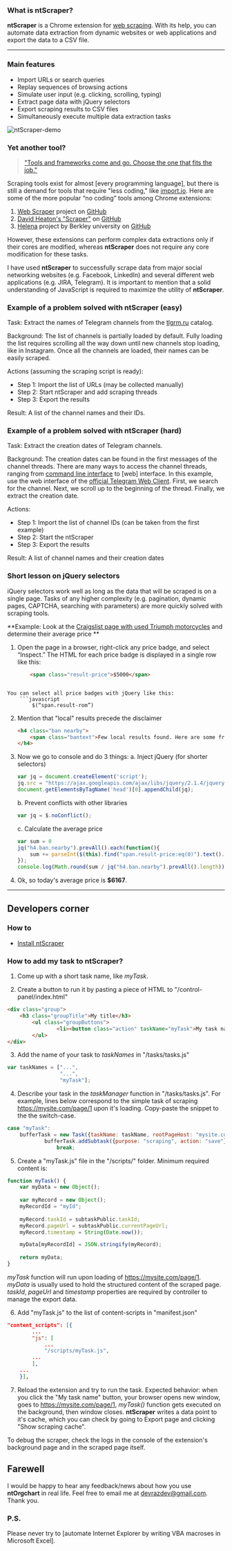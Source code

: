### What is ntScraper? ###

**ntScraper** is a Chrome extension for [web scraping]. With its help, you can automate data extraction from dynamic websites or web applications and export the data to a CSV file.

[web scraping]: <https://en.wikipedia.org/wiki/Web_scraping>

---

### Main features ###
- Import URLs or search queries
- Replay sequences of browsing actions
- Simulate user input (e.g. clicking, scrolling, typing)
- Extract page data with jQuery selectors 
- Export scraping results to CSV files
- Simultaneously execute multiple data extraction tasks

![ntScraper-demo](https://github.com/devrazdev/ntScraper/raw/master/misc/demo.gif)

### Yet another tool? ###
> ["Tools and frameworks come and go. Choose the one that fits the job."]

Scraping tools exist for almost [every programming language], but there is still a demand for tools that require "less coding," like [import.io](https://www.import.io/). Here are some of the more popular “no coding” tools among Chrome extensions:

1. [Web Scraper](https://www.webscraper.io/) project on [GitHub](https://github.com/martinsbalodis/web-scraper-chrome-extension/)
2. [David Heaton's "Scraper"](https://chrome.google.com/webstore/detail/scraper/mbigbapnjcgaffohmbkdlecaccepngjd) on [GitHub](https://github.com/mnmldave/scraper)
3. [Helena](http://helena-lang.org/) project by Berkley university on [GitHub](<https://github.com/schasins/helena>)

However, these extensions can perform complex data extractions only if their cores are modified, whereas **ntScraper** does not require any core modification for these tasks. 

I have used **ntScraper** to successfully scrape data from major social networking websites (e.g. Facebook, LinkedIn) and several different web applications (e.g. JIRA, Telegram). It is important to mention that a solid understanding of JavaScript is required to maximize the utility of **ntScraper**.

["Tools and frameworks come and go. Choose the one that fits the job."]: <https://circabc.europa.eu/sd/a/20d545f1-6c94-4077-9c5b-1b2178be13a1/2_Big%20Data%20Sources%20part3-Day%201-B%20Tools.pptx>
[any programming language]: <https://github.com/BruceDone/awesome-crawler>
[huge number]: <https://github.com/lorien/awesome-web-scraping/blob/master/javascript.md>

### Example of a problem solved with ntScraper (easy) ###
Task: Extract the names of Telegram channels from the [tlgrm.ru] catalog. 

Background: The list of channels is partially loaded by default. Fully loading the list requires scrolling all the way down until new channels stop loading, like in Instagram. Once all the channels are loaded, their names can be easily scraped.

Actions (assuming the scraping script is ready): 
- Step 1: Import the list of URLs (may be collected manually)
- Step 2: Start ntScraper and add scraping threads
- Step 3: Export the results

Result: A list of the channel names and their IDs.

[tlgrm.ru]: <https://tlgrm.ru/channels/>



### Example of a problem solved with ntScraper (hard) ###

Task: Extract the creation dates of Telegram channels.

Background: The creation dates can be found in the first messages of the channel threads. There are many ways to access the channel threads, ranging from [command line interface] to [web] interface. In this example, use the web interface of the [official Telegram Web Client]. First, we search for the channel. Next, we scroll up to the beginning of the thread. Finally, we extract the creation date.

Actions:	
- Step 1: Import the list of channel IDs (can be taken from the first example)
- Step 2: Start the ntScraper
- Step 3: Export the results

Result: A list of channel names and their creation dates

[command line interface]: <https://github.com/vysheng/tg>
[web interface]: <https://github.com/GetGems/Web-client>
[official Telegram web client]: https://web.telegram.org/#/im


### Short lesson on jQuery selectors ###
iQuery selectors work well as long as the data that will be scraped is on a single page. Tasks of any higher complexity (e.g. pagination, dynamic pages, CAPTCHA, searching with parameters) are more quickly solved with scraping tools.

**Example: Look at the [Craigslist page with used Triumph motorcycles] and determine their average price **

1. Open the page in a browser, right-click any price badge, and select “Inspect.” The HTML for each price badge is displayed in a single row like this:
    ```html
        <span class="result-price">$5000</span>
```

You can select all price badges with jQuery like this:
    ```javascript
        $(“span.result-rom”)
```


2. Mention that "local" results precede the disclaimer
    ```html
    <h4 class="ban nearby">
        <span class="bantext">Few local results found. Here are some from nearby areas. Checking 'include nearby areas' will expand your search.</span>
    </h4>
    ```
3. Now we go to console and do 3 things:
    a. Inject jQuery (for shorter selectors)
    ```javascript
	var jq = document.createElement('script');
	jq.src = "https://ajax.googleapis.com/ajax/libs/jquery/2.1.4/jquery.min.js";
	document.getElementsByTagName('head')[0].appendChild(jq);
    ```
    b. Prevent conflicts with other libraries
    ```javascript
    var jq = $.noConflict();
    ```
    c. Calculate the average price
    ```javascript
    var sum = 0
    jq("h4.ban.nearby").prevAll().each(function(){
    	sum += parseInt($(this).find("span.result-price:eq(0)").text().replace("$","")); 
    });
    console.log(Math.round(sum / jq("h4.ban.nearby").prevAll().length));
    ```
4. Ok, so today's average price is **$6167**. 

[craigslist page with used Triumph motorcycles]: <https://sfbay.craigslist.org/search/mca?query=triumph&sort=rel&srchType=T&hasPic=1&condition=30&condition=40>

---

## Developers corner ##

### How to ### 
- [Install ntScraper](https://www.google.com/search?q=chrome+install+unpacked+extension)

### How to add my task to ntScraper? ###
1. Come up with a short task name, like *myTask*.

2. Create a button to run it by pasting a piece of HTML to "/control-panel/index.html"
```html
<div class="group">
	<h3 class="groupTitle">My title</h3>
        <ul class="groupButtons">
                <li><button class="action" taskName="myTask">My task name</button></li>
        </ul>
</div>
```

3. Add the name of your task to *taskNames* in "/tasks/tasks.js"
```javascript
var taskNames = ["...",
                 "...",
                 "myTask"];
```

4. Describe your task in the *taskManager* function in "/tasks/tasks.js". For example, lines below correspond to the simple task of scraping https://mysite.com/page/1 upon it's loading. Copy-paste the snippet to the the switch-case.
```javascript
case "myTask":
	bufferTask = new Task({taskName: taskName, rootPageHost: "mysite.com", rootPageSubref: "/page/1/"});
        	bufferTask.addSubtask({purpose: "scraping", action: "save"});
            	break;
```

5. Create a "myTask.js" file in the "/scripts/" folder. Minimum required content is:
```javascript
function myTask() {
    var myData = new Object();
    
    var myRecord = new Object();
    myRecordId = "myId";
    
    myRecord.taskId = subtaskPublic.taskId;
    myRecord.pageUrl = subtaskPublic.currentPageUrl;
    myRecord.timestamp = String(Date.now());

    myData[myRecordId] = JSON.stringify(myRecord);
    
    return myData;
}
```
*myTask* function will run upon loading of https://mysite.com/page/1. *myData* is usually used to hold the structured content of the scraped page. *taskId*, *pageUrl* and *timestamp* properties are required by controller to manage the export data.

6. Add "myTask.js" to the list of content-scripts in "manifest.json"
```json
"content_scripts": [{
        ...
        "js": [
            ...
            "/scripts/myTask.js",
	    ...
        ],
	...
    }],
``` 
7. Reload the extension and try to run the task. Expected behavior: when you click the "My task name" button, your browser opens new window, goes to https://mysite.com/page/1, *myTask()* function gets executed on the background, then window closes. **ntScraper** writes a data point to it's cache, which you can check by going to Export page and clicking "Show scraping cache".

To debug the scraper, check the logs in the console of the extension's background page and in the scraped page itself.

## Farewell ##
I would be happy to hear any feedback/news about how you use **ntOrgchart** in real life. Feel free to email me at devrazdev@gmail.com. Thank you.

### P.S. ###
Please never try to [automate Internet Explorer by writing VBA macroses in Microsoft Excel].

